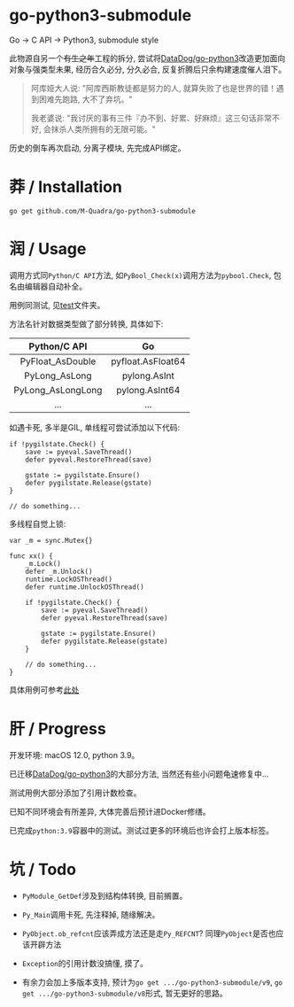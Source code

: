 # go-python3-submodule

Go -> C API -> Python3, submodule style

此物源自另一个<del>有生之年</del>工程的拆分, 尝试将[DataDog/go-python3](https://github.com/DataDog/go-python3)改造更加面向对象与强类型未果, 经历合久必分, 分久必合, 反复折腾后只余构建速度催人泪下。

> 阿库娅大人说: "阿库西斯教徒都是努力的人, 就算失败了也是世界的错！遇到困难先跑路, 大不了弃坑。"
> 
> 我老婆说: "我讨厌的事有三件『办不到、好累、好麻烦』这三句话非常不好, 会抹杀人类所拥有的无限可能。"

历史的倒车再次启动, 分离子模块, 先完成API绑定。

# 莽 / Installation

```
go get github.com/M-Quadra/go-python3-submodule
```

# 润 / Usage

调用方式同`Python/C API`方法, 如`PyBool_Check(x)`调用方法为`pybool.Check`, 包名由编辑器自动补全。

用例同测试, 见[test](./test)文件夹。

方法名针对数据类型做了部分转换, 具体如下:

Python/C API | Go
:---:|:---:
PyFloat_AsDouble | pyfloat.AsFloat64
PyLong_AsLong | pylong.AsInt
PyLong_AsLongLong | pylong.AsInt64
... | ...

如遇卡死, 多半是GIL, 单线程可尝试添加以下代码:

```
if !pygilstate.Check() {
	save := pyeval.SaveThread()
	defer pyeval.RestoreThread(save)

	gstate := pygilstate.Ensure()
	defer pygilstate.Release(gstate)
}

// do something...
```

多线程自觉上锁:

```
var _m = sync.Mutex{}

func xx() {
	_m.Lock()
	defer _m.Unlock()
	runtime.LockOSThread()
	defer runtime.UnlockOSThread()

	if !pygilstate.Check() {
		save := pyeval.SaveThread()
		defer pyeval.RestoreThread(save)

		gstate := pygilstate.Ensure()
		defer pygilstate.Release(gstate)
	}

	// do something...
}
```

具体用例可参考[此处](./test/benchmark/curvefit_test.go)

# 肝 / Progress

开发环境: macOS 12.0, python 3.9。

已迁移[DataDog/go-python3](https://github.com/DataDog/go-python3)的大部分方法, 当然还有些小问题龟速修复中...

测试用例大部分添加了引用计数检查。

已知不同环境会有所差异, 大体完善后预计进Docker修缮。

已完成`python:3.9`容器中的测试。测试过更多的环境后也许会打上版本标签。

# 坑 / Todo

- `PyModule_GetDef`涉及到结构体转换, 目前搁置。

- `Py_Main`调用卡死, 先注释掉, 随缘解决。

- `PyObject.ob_refcnt`应该弄成方法还是走`Py_REFCNT`? 同理`PyObject`是否也应该开辟方法

- `Exception`的引用计数没搞懂, 摸了。

- 有余力会加上多版本支持, 预计为`go get .../go-python3-submodule/v9`, `go get .../go-python3-submodule/v8`形式, 暂无更好的思路。
